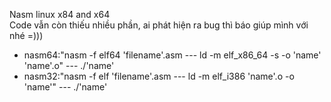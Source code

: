 Nasm linux x84 and x64  
Code vẫn còn thiếu nhiều phần, ai phát hiện ra bug thì báo giúp mình với nhé =)))
- nasm64:"nasm -f elf64 'filename'.asm  --- ld -m elf_x86_64 -s -o 'name' 'name'.o" --- ./'name'
- nasm32:"nasm -f elf 'filename'.asm --- ld -m elf_i386 'name'.o -o 'name'" --- ./'name'
